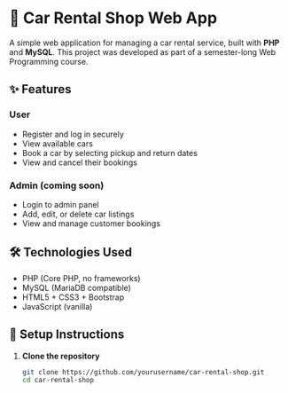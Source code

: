# 🚗 Car Rental Shop Web App

A simple web application for managing a car rental service, built with **PHP** and **MySQL**. This project was developed as part of a semester-long Web Programming course.

## ✨ Features

### User
- Register and log in securely
- View available cars
- Book a car by selecting pickup and return dates
- View and cancel their bookings

### Admin (coming soon)
- Login to admin panel
- Add, edit, or delete car listings
- View and manage customer bookings

## 🛠️ Technologies Used

- PHP (Core PHP, no frameworks)
- MySQL (MariaDB compatible)
- HTML5 + CSS3 + Bootstrap
- JavaScript (vanilla)

## 💾 Setup Instructions

1. **Clone the repository**
   ```bash
   git clone https://github.com/yourusername/car-rental-shop.git
   cd car-rental-shop
